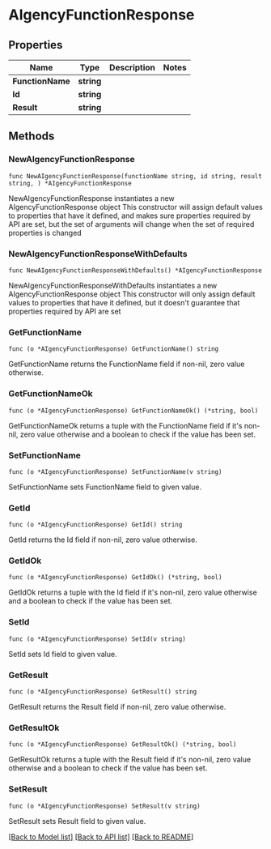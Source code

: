 # AIgencyFunctionResponse

## Properties

Name | Type | Description | Notes
------------ | ------------- | ------------- | -------------
**FunctionName** | **string** |  | 
**Id** | **string** |  | 
**Result** | **string** |  | 

## Methods

### NewAIgencyFunctionResponse

`func NewAIgencyFunctionResponse(functionName string, id string, result string, ) *AIgencyFunctionResponse`

NewAIgencyFunctionResponse instantiates a new AIgencyFunctionResponse object
This constructor will assign default values to properties that have it defined,
and makes sure properties required by API are set, but the set of arguments
will change when the set of required properties is changed

### NewAIgencyFunctionResponseWithDefaults

`func NewAIgencyFunctionResponseWithDefaults() *AIgencyFunctionResponse`

NewAIgencyFunctionResponseWithDefaults instantiates a new AIgencyFunctionResponse object
This constructor will only assign default values to properties that have it defined,
but it doesn't guarantee that properties required by API are set

### GetFunctionName

`func (o *AIgencyFunctionResponse) GetFunctionName() string`

GetFunctionName returns the FunctionName field if non-nil, zero value otherwise.

### GetFunctionNameOk

`func (o *AIgencyFunctionResponse) GetFunctionNameOk() (*string, bool)`

GetFunctionNameOk returns a tuple with the FunctionName field if it's non-nil, zero value otherwise
and a boolean to check if the value has been set.

### SetFunctionName

`func (o *AIgencyFunctionResponse) SetFunctionName(v string)`

SetFunctionName sets FunctionName field to given value.


### GetId

`func (o *AIgencyFunctionResponse) GetId() string`

GetId returns the Id field if non-nil, zero value otherwise.

### GetIdOk

`func (o *AIgencyFunctionResponse) GetIdOk() (*string, bool)`

GetIdOk returns a tuple with the Id field if it's non-nil, zero value otherwise
and a boolean to check if the value has been set.

### SetId

`func (o *AIgencyFunctionResponse) SetId(v string)`

SetId sets Id field to given value.


### GetResult

`func (o *AIgencyFunctionResponse) GetResult() string`

GetResult returns the Result field if non-nil, zero value otherwise.

### GetResultOk

`func (o *AIgencyFunctionResponse) GetResultOk() (*string, bool)`

GetResultOk returns a tuple with the Result field if it's non-nil, zero value otherwise
and a boolean to check if the value has been set.

### SetResult

`func (o *AIgencyFunctionResponse) SetResult(v string)`

SetResult sets Result field to given value.



[[Back to Model list]](../README.md#documentation-for-models) [[Back to API list]](../README.md#documentation-for-api-endpoints) [[Back to README]](../README.md)


